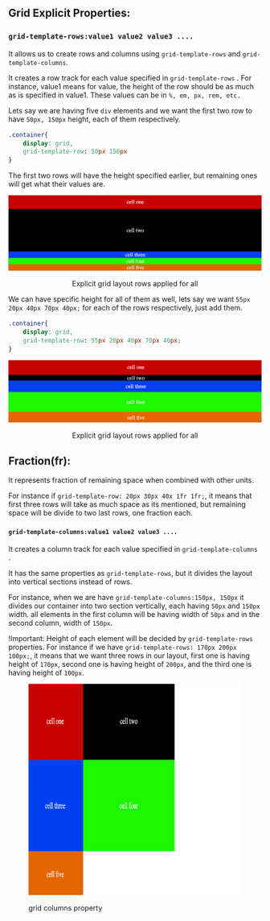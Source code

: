 ## Grid Explicit Properties:

### `grid-template-rows:value1 value2 value3 .... `

It allows us to create rows and columns using `grid-template-rows` and `grid-template-columns`.

It creates a row track for each value specified in `grid-template-rows` .
For instance, value1 means for value, the height of the row should be as much as is specified in value1.
These values can be in `%, em, px, rem, etc.`

Lets say we are having five `div` elements and we want the first two row to have `50px, 150px` height, each of them respectively.

```css
.container{
    display: grid,
    grid-template-row: 50px 150px
}

```

The first two rows will have the height specified earlier, but remaining ones will get what their values are.

![Explicit grid layout rows applied for all](../assets/temp-rows.png)

<p align="center">Explicit grid layout rows applied for all</p>

We can have specific height for all of them as well, lets say we want `55px 20px 40px 70px 40px;` for each of the rows respectively, just add them.

```css
.container{
    display: grid,
    grid-template-row: 55px 20px 40px 70px 40px;
}

```

![Explicit grid layout rows applied for all](../assets/temp-rows-all.png)

<p align="center">Explicit grid layout rows applied for all</p>

## Fraction(fr):

It represents fraction of remaining space when combined with other units.

For instance if `grid-template-row: 20px 30px 40x 1fr 1fr;`, it means that first three rows will take as much space as its mentioned, but remaining space will be divide to two last rows, one fraction each.

#### `grid-template-columns:value1 value2 value3 .... `

It creates a column track for each value specified in `grid-template-columns` .

It has the same properties as `grid-template-rows`, but it divides the layout into vertical sections instead of rows.

For instance, when we are have `grid-template-columns:150px, 150px` it divides our container into two section vertically, each having `50px` and `150px` width. all elements in the first column will be having width of `50px` and in the second column, width of `150px`.

!Important: Height of each element will be decided by `grid-template-rows` properties.
For instance if we have `grid-template-rows: 170px 200px 100px;`, it means that we want three rows in our layout, first one is having height of `170px`, second one is having height of `200px`, and the third one is having height of `100px`.

<figure>
<img src="../assets/temp-cols.png" alt="grid columns property" height="420" width="1120" />
<p>grid columns property</p>
</figure>
